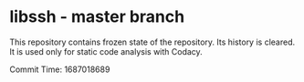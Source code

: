 # libssh - master branch

This repository contains frozen state of the repository.
Its history is cleared. It is used only for static code
analysis with Codacy.

Commit Time: 1687018689